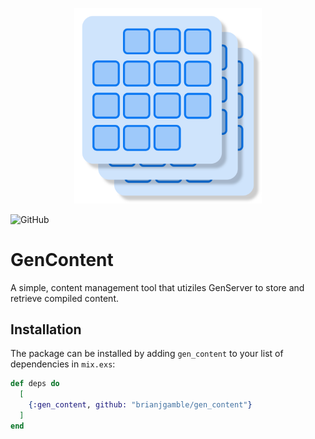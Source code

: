 <p align="center">
  <img width="300" src="gen_content_logo.png" alt="Logo">
</p>

![GitHub](https://img.shields.io/github/license/brianjgamble/gen_content)

# GenContent

A simple, content management tool that utiziles GenServer to store and retrieve
compiled content.

## Installation

The package can be installed by adding `gen_content` to your list of dependencies in `mix.exs`:

```elixir
def deps do
  [
    {:gen_content, github: "brianjgamble/gen_content"}
  ]
end
```

